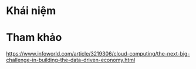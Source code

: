 # Khái niệm

# Tham khảo

https://www.infoworld.com/article/3219306/cloud-computing/the-next-big-challenge-in-building-the-data-driven-economy.html
